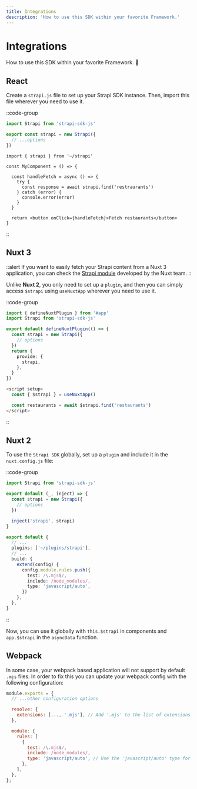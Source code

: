 ```yaml
---
title: Integrations
description: 'How to use this SDK within your favorite Framework.'
---
```


# Integrations

How to use this SDK within your favorite Framework. 🚀

## React

Create a `strapi.js` file to set up your Strapi SDK instance. Then, import this file wherever you need to use it.

::code-group
  ```ts [strapi.js]
  import Strapi from 'strapi-sdk-js'

  export const strapi = new Strapi({
    // ...options
  })
  ```
  ```tsx [Usage]
  import { strapi } from '~/strapi'
  
  const MyComponent = () => {

    const handleFetch = async () => {
      try {
        const response = await strapi.find('restraurants')
      } catch (error) {
        console.error(error)
      }
    }

    return <button onClick={handleFetch}>Fetch restaurants</button>
  }
  ```
::

## Nuxt 3

::alert
If you want to easily fetch your Strapi content from a Nuxt 3 application, you can check the [Strapi module](https://strapi.nuxtjs.org/) developed by the Nuxt team.
::

Unlike **Nuxt 2**, you only need to set up a `plugin`, and then you can simply access `$strapi` using `useNuxtApp` wherever you need to use it.

::code-group
  ```ts [~/plugins/strapi.js]
  import { defineNuxtPlugin } from '#app'
  import Strapi from 'strapi-sdk-js'

  export default defineNuxtPlugin(() => {
    const strapi = new Strapi({
      // options
    })
    return {
      provide: {
        strapi,
      },
    }
  })
  ```
  ```ts [Usage]
  <script setup>
    const { $strapi } = useNuxtApp()
  
    const restaurants = await $strapi.find('restaurants')
  </script>
  ```
::

## Nuxt 2

To use the `Strapi SDK` globally, set up a `plugin` and include it in the `nuxt.config.js` file:

::code-group
  ```ts [~/plugins/strapi.js]
  import Strapi from 'strapi-sdk-js'

  export default (_, inject) => {
    const strapi = new Strapi({
      // options
    })

    inject('strapi', strapi)
  }
  ```
  ```ts [nuxt.config.js]
  export default {
    // ...
    plugins: ['~/plugins/strapi'],
    // ...
    build: {
      extend(config) {
        config.module.rules.push({
          test: /\.mjs$/,
          include: /node_modules/,
          type: 'javascript/auto',
        })
      },
    },
  }
  ```
::

Now, you can use it globally with `this.$strapi` in components and `app.$strapi` in the `asyncData` function.

## Webpack

In some case, your webpack based application will not support by default `.mjs` files. In order to fix this you can update your webpack config with the following configuration:

```js [webpack.config.js]
module.exports = {
  // ...other configuration options

  resolve: {
    extensions: [..., '.mjs'], // Add '.mjs' to the list of extensions
  },

  module: {
    rules: [
      {
        test: /\.mjs$/,
        include: /node_modules/,
        type: 'javascript/auto', // Use the 'javascript/auto' type for .mjs files
      },
    ],
  },
};
```
